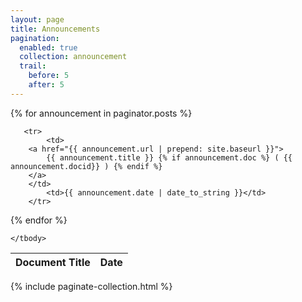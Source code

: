 ```yaml
---
layout: page
title: Announcements 
pagination: 
  enabled: true
  collection: announcement
  trail: 
    before: 5
    after: 5
---
```


<table class="uk-table uk-table-responsive">
    <thead>
        <tr>
            <th>Document Title</th>
            <th>Date</th>
        </tr>
    </thead>
    <tbody>

{% for announcement in paginator.posts %}

       <tr>
            <td>
		<a href="{{ announcement.url | prepend: site.baseurl }}"> 
		    {{ announcement.title }} {% if announcement.doc %} ( {{ announcement.docid}} ) {% endif %} 
		</a>
	    </td>
            <td>{{ announcement.date | date_to_string }}</td>
        </tr>

{% endfor %}

    </tbody>
</table>

{% include paginate-collection.html %}
